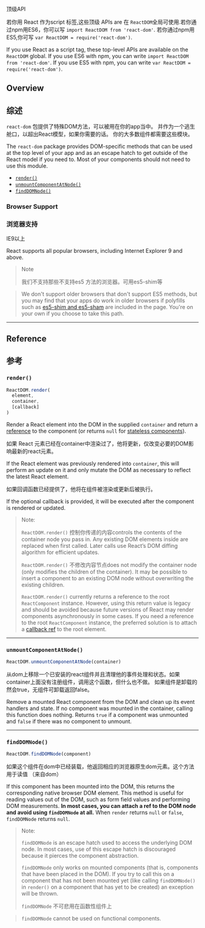 顶级API

若你用 React 作为script 标签,这些顶级 APIs are 在 `ReactDOM`全局可使用.若你通过npm用ES6，你可以写 `import ReactDOM from 'react-dom'`. 若你通过npm用 ES5,你可写 `var ReactDOM = require('react-dom')`.

If you use React as a script tag, these top-level APIs are available on the `ReactDOM` global. If you use ES6 with npm, you can write `import ReactDOM from 'react-dom'`. If you use ES5 with npm, you can write `var ReactDOM = require('react-dom')`.

## Overview
## 综述

`react-dom` 包提供了特殊DOM方法，可以被用在你的app当中。
并作为一个逃生舱口，以超出React模型，如果你需要的话。
你的大多数组件都需要这些模块。

The `react-dom` package provides DOM-specific methods that can be used at the top level of your app and as an escape hatch to get outside of the React model if you need to. Most of your components should not need to use this module.

- [`render()`](#render)
- [`unmountComponentAtNode()`](#unmountcomponentatnode)
- [`findDOMNode()`](#finddomnode)

### Browser Support
### 浏览器支持

IE9以上

React supports all popular browsers, including Internet Explorer 9 and above.

> Note
>
>我们不支持那些不支持es5 方法的浏览器。可用es5-shim等

> We don't support older browsers that don't support ES5 methods, but you may find that your apps do work in older browsers if polyfills such as [es5-shim and es5-sham](https://github.com/es-shims/es5-shim) are included in the page. You're on your own if you choose to take this path.

* * *

## Reference
## 参考

### `render()`

```javascript
ReactDOM.render(
  element,
  container,
  [callback]
)
```

Render a React element into the DOM in the supplied `container` and return a [reference](/react/docs/more-about-refs.html) to the component (or returns `null` for [stateless components](/react/docs/components-and-props.html#functional-and-class-components)).

如果 React 元素已经在container中渲染过了，他将更新，仅改变必要的DOM影响最新的react元素。

If the React element was previously rendered into `container`, this will perform an update on it and only mutate the DOM as necessary to reflect the latest React element.

如果回调函数已经提供了，他将在组件被渲染或更新后被执行。

If the optional callback is provided, it will be executed after the component is rendered or updated.

> Note:
>
> `ReactDOM.render()` 控制你传递的内容controls the contents of the container node you pass in. Any existing DOM elements inside are replaced when first called. Later calls use React’s DOM diffing algorithm for efficient updates.
>
> `ReactDOM.render()` 不修改内容节点does not modify the container node (only modifies the children of the container). It may be possible to insert a component to an existing DOM node without overwriting the existing children.
>
> `ReactDOM.render()` currently returns a reference to the root `ReactComponent` instance. However, using this return value is legacy
> and should be avoided because future versions of React may render components asynchronously in some cases. If you need a reference to the root `ReactComponent` instance, the preferred solution is to attach a
> [callback ref](/react/docs/more-about-refs.html#the-ref-callback-attribute) to the root element.

* * *

### `unmountComponentAtNode()`

```javascript
ReactDOM.unmountComponentAtNode(container)
```
从dom上移除一个已安装的react组件并且清理他的事件处理和状态。如果container上面没有注册组件，调用这个函数，但什么也不做。
如果组件是卸载的然会true，无组件可卸载返回false。

Remove a mounted React component from the DOM and clean up its event handlers and state. If no component was mounted in the container, calling this function does nothing. Returns `true` if a component was unmounted and `false` if there was no component to unmount.

* * *

### `findDOMNode()`

```javascript
ReactDOM.findDOMNode(component)
```
如果这个组件在dom中已经装载，他返回相应的浏览器原生dom元素。这个方法用于读值 （来自dom）

If this component has been mounted into the DOM, this returns the corresponding native browser DOM element. This method is useful for reading values out of the DOM, such as form field values and performing DOM measurements. **In most cases, you can attach a ref to the DOM node and avoid using `findDOMNode` at all.** When `render` returns `null` or `false`, `findDOMNode` returns `null`.

> Note:
>
> `findDOMNode` is an escape hatch used to access the underlying DOM node. In most cases, use of this escape hatch is discouraged because it pierces the component abstraction.
>
> `findDOMNode` only works on mounted components (that is, components that have been placed in the DOM). If you try to call this on a component that has not been mounted yet (like calling `findDOMNode()` in `render()` on a component that has yet to be created) an exception will be thrown.
>
> `findDOMNode` 不可悲用在函数性组件上

> `findDOMNode` cannot be used on functional components.
